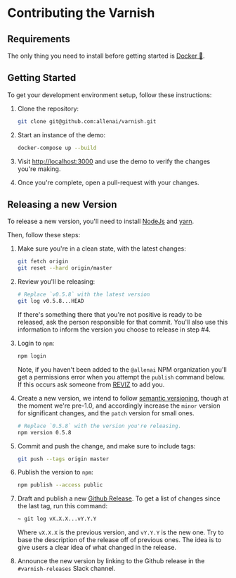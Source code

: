 # Contributing the Varnish

## Requirements

The only thing you need to install before getting started is [Docker 🐳](https://www.docker.com/).

## Getting Started

To get your development environment setup, follow these instructions:

1. Clone the repository:

     ```bash
    git clone git@github.com:allenai/varnish.git
    ```

1. Start an instance of the demo:

   ```bash
   docker-compose up --build
   ```

1. Visit [http://localhost:3000](http://localhost:3000) and use the demo to
   verify the changes you're making.

1. Once you're complete, open a pull-request with your changes.

## Releasing a new Version

To release a new version, you'll need to install [NodeJs](https://nodejs.org/en/)
and [yarn](https://yarnpkg.com/lang/en/).

Then, follow these steps:

1. Make sure you're in a clean state, with the latest changes:

    ```bash
    git fetch origin
    git reset --hard origin/master
    ```

2. Review you'll be releasing:

    ```bash
    # Replace `v0.5.8` with the latest version
    git log v0.5.8...HEAD
    ```

   If there's something there that you're not positive is ready to be released,
   ask the person responsible for that commit. You'll also use this information
   to inform the version you choose to release in step #4.

3. Login to `npm`:

    ```bash
    npm login
    ```

   Note, if you haven't been added to the `@allenai` NPM organization you'll
   get a permissions error when you attempt the `publish` command below. If
   this occurs ask someone from [REVIZ](mailto:reviz@allenai.org) to add you.

4. Create a new version, we intend to follow [semantic versioning](https://semver.org/),
   though at the moment we're pre-1.0, and accordingly increase the `minor` version
   for significant changes, and the `patch` version for small ones.

   ```bash
   # Replace `0.5.8` with the version you're releasing.
   npm version 0.5.8
   ```

5. Commit and push the change, and make sure to include tags:

   ```bash
   git push --tags origin master
   ```

6. Publish the version to `npm`:

   ```bash
   npm publish --access public
   ```

7. Draft and publish a new [Github Release](https://github.com/allenai/varnish/releases).
   To get a list of changes since the last tag, run this command:

   ```bash
   ~ git log vX.X.X...vY.Y.Y
   ```

   Where `vX.X.X` is the previous version, and `vY.Y.Y` is the new one. Try to
   base the description of the release off of previous ones. The idea is to
   give users a clear idea of what changed in the release.

8. Announce the new version by linking to the Github release in the
   `#varnish-releases` Slack channel.

